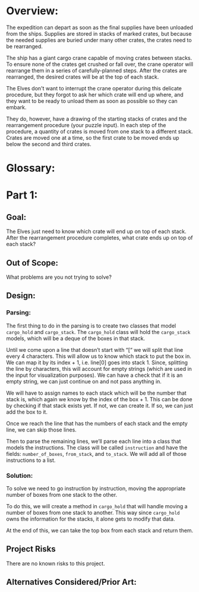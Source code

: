 # Overview:
The expedition can depart as soon as the final supplies have been unloaded from the ships. Supplies are stored in stacks
of marked crates, but because the needed supplies are buried under many other crates, the crates need to be rearranged.

The ship has a giant cargo crane capable of moving crates between stacks. To ensure none of the crates get crushed or 
fall over, the crane operator will rearrange them in a series of carefully-planned steps. After the crates are 
rearranged, the desired crates will be at the top of each stack.

The Elves don't want to interrupt the crane operator during this delicate procedure, but they forgot to ask her which 
crate will end up where, and they want to be ready to unload them as soon as possible so they can embark.

They do, however, have a drawing of the starting stacks of crates and the rearrangement procedure (your puzzle input). 
In each step of the procedure, a quantity of crates is moved from one stack to a different stack. Crates are moved one 
at a time, so the first crate to be moved ends up below the second and third crates.

# Glossary:

# Part 1:
## Goal:
The Elves just need to know which crate will end up on top of each stack. After the rearrangement procedure completes, 
what crate ends up on top of each stack?

## Out of Scope:
What problems are you not trying to solve?

## Design:
### Parsing:
The first thing to do in the parsing is to create two classes that model `cargo_hold` and `cargo_stack`. The 
`cargo_hold` class will hold the `cargo_stack` models, which will be a deque of the boxes in that stack.

Until we come upon a line that doesn’t start with “[“ we will split that line every 4 characters. This will allow us to 
know which stack to put the box in. We can map it by its index + 1, i.e. line[0] goes into stack 1. Since, splitting 
the line by characters, this will account for empty strings (which are used in the input for visualization purposes). 
We can have a check that if it is an empty string, we can just continue on and not pass anything in.

We will have to assign names to each stack which will be the number that stack is, which again we know by the index of 
the box + 1. This can be done by checking if that stack exists yet. If not, we can create it. If so, we can just add 
the box to it. 

Once we reach the line that has the numbers of each stack and the empty line, we can skip those lines. 

Then to parse the remaining lines, we’ll parse each line into a class that models the instructions. The class will be 
called `instruction` and have the fields: `number_of_boxes`, `from_stack`, and `to_stack`. We will add all of those 
instructions to a list.

### Solution:
To solve we need to go instruction by instruction, moving the appropriate number of boxes from one stack to the other. 

To do this, we will create a method in `cargo_hold` that will handle moving a number of boxes from one stack to another.
This way since `cargo_hold` owns the information for the stacks, it alone gets to modify that data. 

At the end of this, we can take the top box from each stack and return them.

## Project Risks
There are no known risks to this project. 

## Alternatives Considered/Prior Art:
